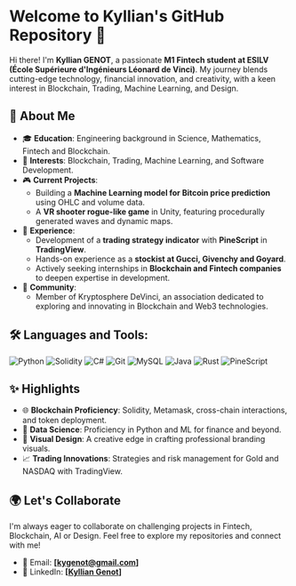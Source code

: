 # Welcome to Kyllian's GitHub Repository 🌟

Hi there! I'm **Kyllian GENOT**, a passionate **M1 Fintech student at ESILV (École Supérieure d'Ingénieurs Léonard de Vinci)**. My journey blends cutting-edge technology, financial innovation, and creativity, with a keen interest in Blockchain, Trading, Machine Learning, and Design.

## 🚀 About Me

- 🎓 **Education**: Engineering background in Science, Mathematics, Fintech and Blockchain.
- 🏦 **Interests**: Blockchain, Trading, Machine Learning, and Software Development.
- 🎮 **Current Projects**:
  - Building a **Machine Learning model for Bitcoin price prediction** using OHLC and volume data.
  - A **VR shooter rogue-like game** in Unity, featuring procedurally generated waves and dynamic maps.
- 💼 **Experience**:
  - Development of a **trading strategy indicator** with **PineScript** in **TradingView**.
  - Hands-on experience as a **stockist at Gucci, Givenchy and Goyard**.
  - Actively seeking internships in **Blockchain and Fintech companies** to deepen expertise in development.
- 🤝 **Community**:
  - Member of Kryptosphere DeVinci, an association dedicated to exploring and innovating in Blockchain and Web3 technologies.

## 🛠️ Languages and Tools:

![Python](https://img.shields.io/badge/Python-3776AB?style=for-the-badge&logo=python&logoColor=white)
![Solidity](https://img.shields.io/badge/Solidity-363636?style=for-the-badge&logo=solidity&logoColor=white)
![C#](https://img.shields.io/badge/C%23-239120?style=for-the-badge&logo=c-sharp&logoColor=white)
![Git](https://img.shields.io/badge/Git-F05032?style=for-the-badge&logo=git&logoColor=white)
![MySQL](https://img.shields.io/badge/MySQL-4479A1?style=for-the-badge&logo=mysql&logoColor=white)
![Java](https://img.shields.io/badge/Java-ED8B00?style=for-the-badge&logo=java&logoColor=white)
![Rust](https://img.shields.io/badge/Rust-000000?style=for-the-badge&logo=rust&logoColor=white)
![PineScript](https://img.shields.io/badge/PineScript-009988?style=for-the-badge&logo=tradingview&logoColor=white)

## ✨ Highlights
- 🌐 **Blockchain Proficiency**: Solidity, Metamask, cross-chain interactions, and token deployment.
- 🧠 **Data Science**: Proficiency in Python and ML for finance and beyond.
- 🎨 **Visual Design**: A creative edge in crafting professional branding visuals.
- 📈 **Trading Innovations**: Strategies and risk management for Gold and NASDAQ with TradingView.

## 🌍 Let's Collaborate
I'm always eager to collaborate on challenging projects in Fintech, Blockchain, AI or Design. Feel free to explore my repositories and connect with me!

- 📧 Email: **[kygenot@gmail.com]**
- 💼 LinkedIn: **[[Kyllian Genot](https://www.linkedin.com/in/kyllian-genot/)]**
